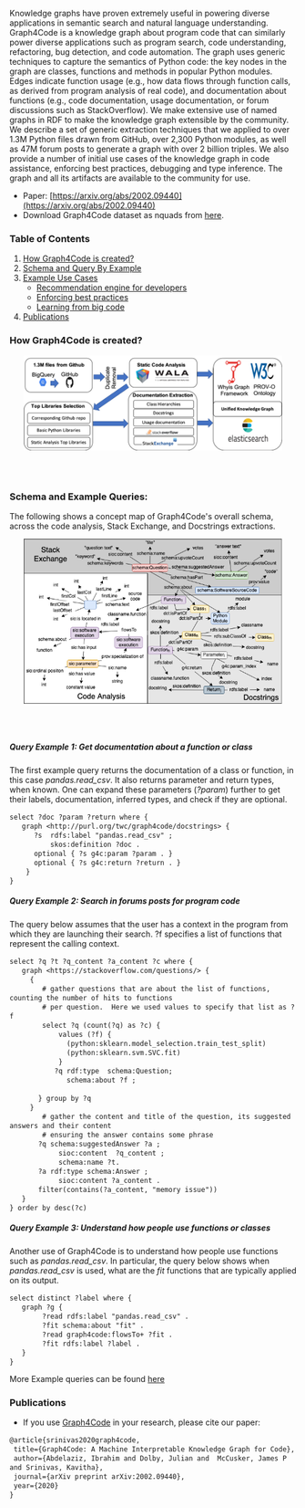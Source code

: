 
Knowledge graphs have proven extremely useful in powering diverse applications in semantic search and natural language understanding. Graph4Code is a knowledge graph about program code that can similarly power diverse applications such as program search, code understanding, refactoring, bug detection, and code automation.  The graph uses generic techniques to capture the semantics of Python code: the key nodes in the graph are classes, functions and methods in popular Python modules.  Edges indicate function usage (e.g., how data flows through function calls, as derived from program analysis of real code), and documentation about functions (e.g., code documentation, usage documentation, or forum discussions such as StackOverflow).  We make extensive use of named graphs in RDF to make the knowledge graph extensible by the community.  We describe a set of generic extraction techniques that we applied to over 1.3M Python files drawn from GitHub, over 2,300 Python modules, as well as 47M forum posts to generate a graph with over 2 billion triples. We also provide a number of initial use cases of the knowledge graph in code assistance, enforcing best practices, debugging and type inference. The graph and all its artifacts are available to the community for use. 

* Paper: [https://arxiv.org/abs/2002.09440](https://arxiv.org/abs/2002.09440)<br>
* Download Graph4Code dataset as nquads from [here](https://archive.org/download/graph4codev1).


### Table of Contents
1. [How Graph4Code is created?](#pipeline)
2. [Schema and Query By Example](#schema)
3. [Example Use Cases](./use_cases.md#uses)
    * [Recommendation engine for developers](./use_cases.md#case1)
    * [Enforcing best practices](./use_cases.md#case2)  
    * [Learning from big code](./use_cases.md#case3) 
4. [Publications](#papers)

### How Graph4Code is created?<a name="pipeline"></a>

<!---![](figures//graph4code_pipeline2.png)-->
<p align="center">
<img align="center" src="figures//graph4code_pipeline2.png" width="90%"/>
</p>
<br><br>

### Schema and Example Queries<a name="schema"></a>:

The following shows a concept map of Graph4Code's overall schema, across the code analysis, Stack Exchange, and Docstrings extractions.

<p align="center">
<img align="center" src="figures/graph4code-relationships-v2.png" width="90%"/>
</p>
<br><br>

##### Query Example 1: Get documentation about a function or class

The first example query returns the documentation of a class or function, in this case *pandas.read\_csv*. It also returns parameter and return types, when known. One can expand these parameters (*?param*) further to get their labels, documentation, inferred types, and check if they are optional.

```
select ?doc ?param ?return where {
   graph <http://purl.org/twc/graph4code/docstrings> {
      ?s  rdfs:label "pandas.read_csv" ;
          skos:definition ?doc .
      optional { ?s g4c:param ?param . }
      optional { ?s g4c:return ?return . }
    }
}
```
##### Query Example 2: Search in forums posts for program code

The query below assumes that the user has a context in the program from which they are launching their search. ?f specifies a list of functions that represent the calling context. 

```
select ?q ?t ?q_content ?a_content ?c where {
   graph <https://stackoverflow.com/questions/> {
     {
        # gather questions that are about the list of functions, counting the number of hits to functions
        # per question.  Here we used values to specify that list as ?f
        select ?q (count(?q) as ?c) {
            values (?f) {
              (python:sklearn.model_selection.train_test_split)
              (python:sklearn.svm.SVC.fit)
            }
           ?q rdf:type  schema:Question;
              schema:about ?f ;

       } group by ?q
     }
        # gather the content and title of the question, its suggested answers and their content
        # ensuring the answer contains some phrase
       ?q schema:suggestedAnswer ?a ;
            sioc:content  ?q_content ;
            schema:name ?t.
       ?a rdf:type schema:Answer ;
            sioc:content ?a_content .
       filter(contains(?a_content, "memory issue"))
   }
} order by desc(?c)
```

##### Query Example 3: Understand how people use functions or classes

Another use of Graph4Code is to understand how people use functions such as *pandas.read\_csv*. In particular, the query below shows when *pandas.read\_csv* is used, what are the *fit* functions that are typically applied on its output. 


```
select distinct ?label where {
   graph ?g {
        ?read rdfs:label "pandas.read_csv" .
        ?fit schema:about "fit" .
        ?read graph4code:flowsTo+ ?fit .
        ?fit rdfs:label ?label .
   }
}
```

More Example queries can be found [here](https://github.com/wala/graph4code/tree/master/usage_queries) 

### Publications<a name="papers"></a>
* If you use [Graph4Code](https://arxiv.org/abs/2002.09440) in your research, please cite our paper:

 ```
 @article{srinivas2020graph4code,
  title={Graph4Code: A Machine Interpretable Knowledge Graph for Code},
  author={Abdelaziz, Ibrahim and Dolby, Julian and  McCusker, James P and Srinivas, Kavitha},
  journal={arXiv preprint arXiv:2002.09440},
  year={2020}
}
```

